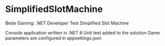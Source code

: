 # SimplifiedSlotMachine
Bede Gaming: .NET Developer Test Simplified Slot Machine

Console application written in .NET 6
Unit test added to the solution
Game parameters are configured in appsettings.json
